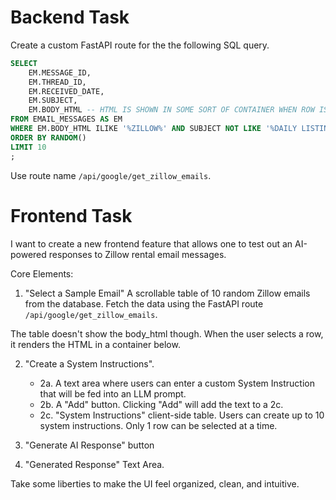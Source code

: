 # Backend Task

Create a custom FastAPI route for the the following SQL query.

```sql
SELECT 
    EM.MESSAGE_ID,
    EM.THREAD_ID,
    EM.RECEIVED_DATE,
    EM.SUBJECT,
    EM.BODY_HTML -- HTML IS SHOWN IN SOME SORT OF CONTAINER WHEN ROW IS CLICKED
FROM EMAIL_MESSAGES AS EM
WHERE EM.BODY_HTML ILIKE '%ZILLOW%' AND SUBJECT NOT LIKE '%DAILY LISTING%'
ORDER BY RANDOM()
LIMIT 10 
;
```

Use route name `/api/google/get_zillow_emails`.



# Frontend Task 

I want to create a new frontend feature that allows one to test out an AI-powered responses to Zillow rental email messages. 

Core Elements:

1. "Select a Sample Email"
A scrollable table of 10 random Zillow emails from the database. Fetch the data using the FastAPI route `/api/google/get_zillow_emails`.

The table doesn't show the body_html though. When the user selects a row, it renders the HTML in a container below. 


2. "Create a System Instructions".  
    * 2a. A text area where users can enter a custom System Instruction that will be fed into an LLM prompt. 
    * 2b. A "Add" button. Clicking "Add" will add the text to a 2c.
    * 2c.  "System Instructions" client-side table. Users can create up to 10 system instructions. Only 1 row can be selected at a time.


3. "Generate AI Response" button

5. "Generated Response" Text Area. 


Take some liberties to make the UI feel organized, clean, and intuitive. 